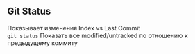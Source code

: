## Git Status
Показывает изменения Index vs Last Commit  
`git status` Показать все modified/untracked по отношению к предыдущему коммиту